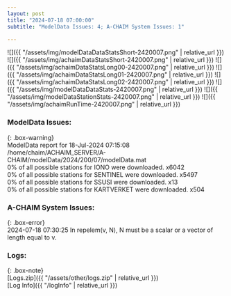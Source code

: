 ```yaml
---
layout: post
title: "2024-07-18 07:00:00"
subtitle: "ModelData Issues: 4; A-CHAIM System Issues: 1"

---
```


![]({{ "/assets/img/modelDataDataStatsShort-2420007.png" | relative_url }})
![]({{ "/assets/img/achaimDataStatsShort-2420007.png" | relative_url }})
![]({{ "/assets/img/achaimDataStatsLong00-2420007.png" | relative_url }})
![]({{ "/assets/img/achaimDataStatsLong01-2420007.png" | relative_url }})
![]({{ "/assets/img/achaimDataStatsLong02-2420007.png" | relative_url }})
![]({{ "/assets/img/modelDataDataStats-2420007.png" | relative_url }})
![]({{ "/assets/img/modelDataStationStats-2420007.png" | relative_url }})
![]({{ "/assets/img/achaimRunTime-2420007.png" | relative_url }})


### ModelData Issues:  
  
{: .box-warning}  
 ModelData report for 18-Jul-2024 07:15:08   
 /home/chaim/ACHAIM_SERVER/A-CHAIM/modelData/2024/200/07/modelData.mat   
 0% of all possible stations for IONO were downloaded. x6042   
 0% of all possible stations for SENTINEL were downloaded. x5497   
 0% of all possible stations for SSUSI were downloaded. x13   
 0% of all possible stations for KARTVERKET were downloaded. x504   
  
### A-CHAIM System Issues:  
  
{: .box-error}  
2024-07-18 07:30:25 In repelem(v, N), N must be a scalar or a vector of length equal to v.  

### Logs:  
  
{: .box-note}  
[Logs.zip]({{ "/assets/other/logs.zip" | relative_url }})  
[Log Info]({{ "/logInfo" | relative_url }})  
